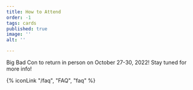 ```yaml
---
title: How to Attend
order: -1
tags: cards
published: true
image: ''
alt: ''

---
```

Big Bad Con to return in person on October 27-30, 2022! Stay tuned for more info!

<!-- {% iconLink "/register", "Register", "badge" %} -->

<!-- {% iconLink "https://www.mightycause.com/story/Bigbadonline2022", "Support Our Fundraiser", "pig" %} -->

{% iconLink "/faq", "FAQ", "faq" %}